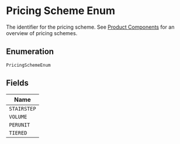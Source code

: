 
# Pricing Scheme Enum

The identifier for the pricing scheme. See [Product Components](https://help.chargify.com/products/product-components.html) for an overview of pricing schemes.

## Enumeration

`PricingSchemeEnum`

## Fields

| Name |
|  --- |
| `STAIRSTEP` |
| `VOLUME` |
| `PERUNIT` |
| `TIERED` |

